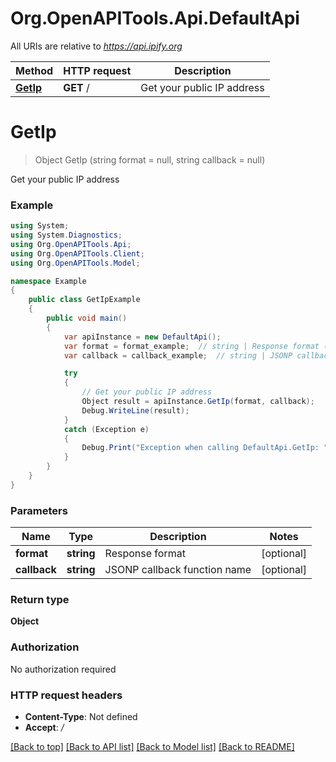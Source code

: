 # Org.OpenAPITools.Api.DefaultApi

All URIs are relative to *https://api.ipify.org*

Method | HTTP request | Description
------------- | ------------- | -------------
[**GetIp**](DefaultApi.md#getip) | **GET** / | Get your public IP address


<a name="getip"></a>
# **GetIp**
> Object GetIp (string format = null, string callback = null)

Get your public IP address

### Example
```csharp
using System;
using System.Diagnostics;
using Org.OpenAPITools.Api;
using Org.OpenAPITools.Client;
using Org.OpenAPITools.Model;

namespace Example
{
    public class GetIpExample
    {
        public void main()
        {
            var apiInstance = new DefaultApi();
            var format = format_example;  // string | Response format (optional) 
            var callback = callback_example;  // string | JSONP callback function name (optional) 

            try
            {
                // Get your public IP address
                Object result = apiInstance.GetIp(format, callback);
                Debug.WriteLine(result);
            }
            catch (Exception e)
            {
                Debug.Print("Exception when calling DefaultApi.GetIp: " + e.Message );
            }
        }
    }
}
```

### Parameters

Name | Type | Description  | Notes
------------- | ------------- | ------------- | -------------
 **format** | **string**| Response format | [optional] 
 **callback** | **string**| JSONP callback function name | [optional] 

### Return type

**Object**

### Authorization

No authorization required

### HTTP request headers

 - **Content-Type**: Not defined
 - **Accept**: */*

[[Back to top]](#) [[Back to API list]](../README.md#documentation-for-api-endpoints) [[Back to Model list]](../README.md#documentation-for-models) [[Back to README]](../README.md)

